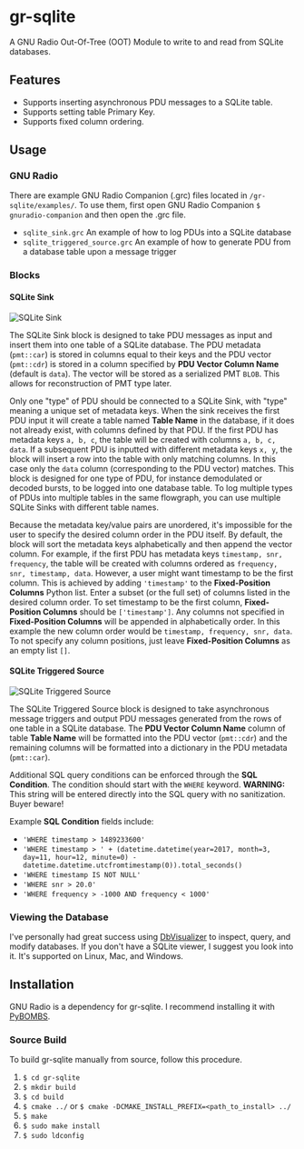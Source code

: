 # gr-sqlite
A GNU Radio Out-Of-Tree (OOT) Module to write to and read from SQLite databases.


## Features
* Supports inserting asynchronous PDU messages to a SQLite table.
* Supports setting table Primary Key.
* Supports fixed column ordering.


## Usage
### GNU Radio
There are example GNU Radio Companion (.grc) files located in `/gr-sqlite/examples/`.  To use them, first open GNU Radio Companion `$ gnuradio-companion` and then open the .grc file.

* `sqlite_sink.grc` An example of how to log PDUs into a SQLite database
* `sqlite_triggered_source.grc` An example of how to generate PDU from a database table upon a message trigger


### Blocks
#### SQLite Sink
![SQLite Sink](https://github.com/mhostetter/gr-sqlite/blob/master/docs/sqlite_sink.png)

The SQLite Sink block is designed to take PDU messages as input and insert them into one table of a SQLite database.  The PDU metadata (`pmt::car`) is stored in columns equal to their keys and the PDU vector (`pmt::cdr`) is stored in a column specified by **PDU Vector Column Name** (default is `data`).  The vector will be stored as a serialized PMT `BLOB`.  This allows for reconstruction of PMT type later.

Only one "type" of PDU should be connected to a SQLite Sink, with "type" meaning a unique set of metadata keys.  When the sink receives the first PDU input it will create a table named **Table Name** in the database, if it does not already exist, with columns defined by that PDU.  If the first PDU has metadata keys `a, b, c`, the table will be created with columns `a, b, c, data`.  If a subsequent PDU is inputted with different metadata keys `x, y`, the block will insert a row into the table with only matching columns.  In this case only the `data` column (corresponding to the PDU vector) matches.  This block is designed for one type of PDU, for instance demodulated or decoded bursts, to be logged into one database table.  To log multiple types of PDUs into multiple tables in the same flowgraph, you can use multiple SQLite Sinks with different table names.

Because the metadata key/value pairs are unordered, it's impossible for the user to specify the desired column order in the PDU itself.  By default, the block will sort the metadata keys alphabetically and then append the vector column.  For example, if the first PDU has metadata keys `timestamp, snr, frequency`, the table will be created with columns ordered as `frequency, snr, timestamp, data`.  However, a user might want timestamp to be the first column.  This is achieved by adding `'timestamp'` to the **Fixed-Position Columns** Python list.  Enter a subset (or the full set) of columns listed in the desired column order.  To set timestamp to be the first column, **Fixed-Position Columns** should be `['timestamp']`.  Any columns not specified in **Fixed-Position Columns** will be appended in alphabetically order.  In this example the new column order would be `timestamp, frequency, snr, data`.  To not specify any column positions, just leave **Fixed-Position Columns** as an empty list `[]`.

#### SQLite Triggered Source
![SQLite Triggered Source](https://github.com/mhostetter/gr-sqlite/blob/master/docs/sqlite_triggered_source.png)

The SQLite Triggered Source block is designed to take asynchronous message triggers and output PDU messages generated from the rows of one table in a SQLite database.  The **PDU Vector Column Name** column of table **Table Name** will be formatted into the PDU vector (`pmt::cdr`) and the remaining columns will be formatted into a dictionary in the PDU metadata (`pmt::car`).

Additional SQL query conditions can be enforced through the **SQL Condition**.  The condition should start with the `WHERE` keyword.  **WARNING:** This string will be entered directly into the SQL query with no sanitization.  Buyer beware!

Example **SQL Condition** fields include:

* `'WHERE timestamp > 1489233600'`
* `'WHERE timestamp > ' + (datetime.datetime(year=2017, month=3, day=11, hour=12, minute=0) - datetime.datetime.utcfromtimestamp(0)).total_seconds()`
* `'WHERE timestamp IS NOT NULL'`
* `'WHERE snr > 20.0'`
* `'WHERE frequency > -1000 AND frequency < 1000'`

### Viewing the Database
I've personally had great success using [DbVisualizer](https://www.dbvis.com/) to inspect, query, and modify databases.  If you don't have a SQLite viewer, I suggest you look into it.  It's supported on Linux, Mac, and Windows.


## Installation
GNU Radio is a dependency for gr-sqlite.  I recommend installing it with [PyBOMBS](https://github.com/gnuradio/pybombs).

### Source Build
To build gr-sqlite manually from source, follow this procedure.

1. `$ cd gr-sqlite`
2. `$ mkdir build`
3. `$ cd build`
4. `$ cmake ../` or `$ cmake -DCMAKE_INSTALL_PREFIX=<path_to_install> ../`
5. `$ make`
6. `$ sudo make install`
7. `$ sudo ldconfig`
